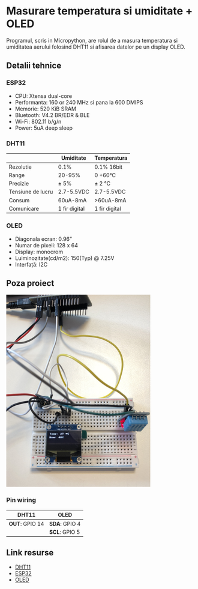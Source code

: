 # Masurare temperatura si umiditate + OLED
Programul, scris in Micropython, are rolul de a masura temperatura si umiditatea aerului folosind DHT11 si afisarea datelor pe un display OLED.

## Detalii tehnice

### ESP32
- CPU: Xtensa dual-core
- Performanta: 160 or 240 MHz si pana la 600 DMIPS
- Memorie: 520 KiB SRAM
- Bluetooth: V4.2 BR/EDR & BLE
- Wi-Fi: 802.11 b/g/n
- Power: 5uA deep sleep

### DHT11
 &nbsp; | Umiditate | Temperatura
--- | --- | ---
Rezolutie | 0.1% | 0.1% 16bit
Range | 20-95% | 0 +60°C
Precizie | ± 5% | ± 2 °C
Tensiune de lucru | 2.7-5.5VDC | 2.7-5.5VDC
Consum | 60uA-8mA | >60uA-8mA
Comunicare | 1 fir digital | 1 fir digital

### OLED
- Diagonala ecran: 0.96”
- Numar de pixeli: 128 x 64
- Display: monocrom
- Luiminozitate(cd/m2): 150(Typ) @ 7.25V
- Interfață: I2C

## Poza proiect
<img src="images/dht11.jpg" height="512" widt="1024">

### Pin wiring

DHT11 | OLED
--- | ---
**OUT**: GPIO 14 | **SDA**: GPIO 4
&nbsp; | **SCL**: GPIO 5

## Link resurse
- [DHT11](https://www.xab3.ro/produse/modul-electronic-cu-senzor-dht-11)
- [ESP32](https://www.xab3.ro/produse/esp32-devkit-wh)
- [OLED](https://www.xab3.ro/produse/oled-096-128x64-i2c)